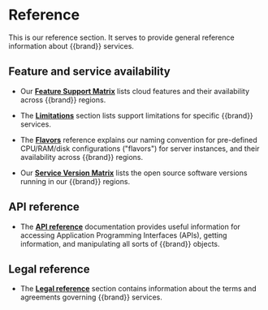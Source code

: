 # Reference

This is our reference section. It serves to provide general reference
information about {{brand}} services.

## Feature and service availability

* Our **[Feature Support Matrix](features/index.md)** lists cloud
  features and their availability across {{brand}}
  regions.

* The **[Limitations](limitations/index.md)** section lists support limitations for specific {{brand}} services.

* The **[Flavors](flavors/index.md)** reference explains our naming
  convention for pre-defined CPU/RAM/disk configurations ("flavors")
  for server instances, and their availability across
  {{brand}} regions.

* Our **[Service Version Matrix](versions/index.md)** lists the
  open source software versions running in our {{brand}}
  regions.

## API reference

* The **[API reference](api/index.md)** documentation provides useful
  information for accessing Application Programming Interfaces (APIs),
  getting information, and manipulating all sorts of {{brand}}
  objects.

## Legal reference

* The **[Legal reference](legal/index.md)** section contains information about the terms and agreements governing {{brand}} services.

